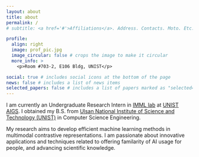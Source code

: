 ```yaml
---
layout: about
title: about
permalink: /
# subtitle: <a href='#'>Affiliations</a>. Address. Contacts. Moto. Etc.

profile:
  align: right
  image: prof_pic.jpg
  image_circular: false # crops the image to make it circular
  more_info: >
    <p>Room #703-2, E106 Bldg, UNIST</p>

social: true # includes social icons at the bottom of the page
news: false # includes a list of news items
selected_papers: false # includes a list of papers marked as "selected={true}"
---
```


<!-- I am currently a M.S. student advised by Prof. [Taehwan Kim](https://sites.google.com/view/taehwankim), in [Machine Learning, Vision & Language LAB (MVLLAB)](https://sites.google.com/view/mvllab) at [Ulsan National Institute of Science and Technology (UNIST)](https://www.unist.ac.kr/). Previously, I earned my B.S. degree from the Computer Science Engineering department at UNIST (Feb. 2025). -->

I am currently an Undergraduate Research Intern in [IMML lab](https://sites.google.com/view/mvllab/home?authuser=0) at [UNIST AIGS](https://aigs.unist.ac.kr/). I obtained my B.S. from [Ulsan National Institute of Science and Technology (UNIST)](https://www.unist.ac.kr/) in Computer Science Engineering.

My research aims to develop efficient machine learning methods in multimodal contrastive representations. I am passionate about innovative applications and techniques related to offering familarity of AI usage for people, and advancing scientific knowledge.

